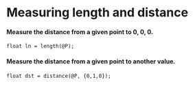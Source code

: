 # Measuring length and distance

#### Measure the distance from a given point to 0, 0, 0.
```
float ln = length(@P);
```

#### Measure the distance from a given point to another value.
```
float dst = distance(@P, {0,1,0});
```